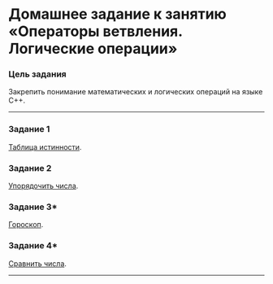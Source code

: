 
# Домашнее задание к занятию «Операторы ветвления. Логические операции»

### Цель задания

Закрепить понимание математических и логических операций на языке С++.

------

### Задание 1
[Таблица истинности](01).

### Задание 2
[Упорядочить числа](02).

### Задание 3*
[Гороскоп](03).

### Задание 4*
[Сравнить числа](04).

------


